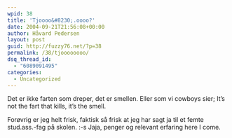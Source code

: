 ```yaml
---
wpid: 38
title: 'Tjoooo&#8230;.oooo?'
date: 2004-09-21T21:56:08+00:00
author: Håvard Pedersen
layout: post
guid: http://fuzzy76.net/?p=38
permalink: /38/tjoooooooo/
dsq_thread_id:
  - "6089091495"
categories:
  - Uncategorized
---
```

Det er ikke farten som dreper, det er smellen. Eller som vi cowboys sier; It&#8217;s not the fart that kills, it&#8217;s the smell.

Forøvrig er jeg helt frisk, faktisk så frisk at jeg har sagt ja til et femte stud.ass.-fag på skolen. :-s Jaja, penger og relevant erfaring here I come.
